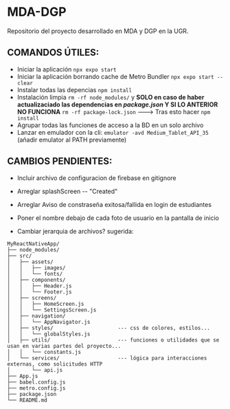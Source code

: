 # MDA-DGP
Repositorio del proyecto desarrollado en MDA y DGP en la UGR.


## **COMANDOS ÚTILES:**

- Iniciar la aplicación ```npx expo start```
- Iniciar la aplicación borrando cache de Metro Bundler ```npx expo start --clear```
- Instalar todas las depencias ```npm install```
- Instalación limpia ```rm -rf node_modules/``` y **SOLO en caso de haber actualizaciado las dependencias en *package.json* Y SI LO ANTERIOR NO FUNCIONA** ```rm -rf package-lock.json```  ---> Tras esto hacer ```npm install```
- Agrupar todas las funciones de acceso a la BD en un solo archivo
- Lanzar en emulador con la cli: ```emulator -avd Medium_Tablet_API_35``` (añadir emulator al PATH previamente)


## **CAMBIOS PENDIENTES:**

- Incluir archivo de configuracion de firebase en gitignore
- Arreglar splashScreen -- "Created"
- Arreglar Aviso de constraseña exitosa/fallida en login de estudiantes
- Poner el nombre debajo de cada foto de usuario en la pantalla de inicio




- Cambiar jerarquia de archivos? sugerida:

```
MyReactNativeApp/
├── node_modules/
├── src/
│   ├── assets/
│   │   ├── images/
│   │   └── fonts/
│   ├── components/
│   │   ├── Header.js
│   │   └── Footer.js
│   ├── screens/
│   │   ├── HomeScreen.js
│   │   └── SettingsScreen.js
│   ├── navigation/
│   │   └── AppNavigator.js
│   ├── styles/                     --- css de colores, estilos...
│   │   └── globalStyles.js
│   ├── utils/                      --- funciones o utilidades que se usan en varias partes del proyecto...
│   │   └── constants.js
│   └── services/                   --- lógica para interacciones externas, como solicitudes HTTP
│       └── api.js
├── App.js
├── babel.config.js
├── metro.config.js
├── package.json
└── README.md
```


